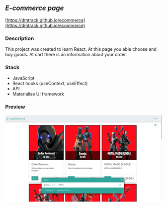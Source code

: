 
## ***E-commerce page***
[https://dmtrack.github.io/ecommerce](https://dmtrack.github.io/ecommerce)

### Description
This project was created to learn React. At this page you able choose and buy goods. At cart there is an information about your order.

### Stack
+ JavaScript
+ React hooks (useContext, useEffect)
+ API
+ Materialise UI framework

### Preview

![Preview](public/ecommerce.png)
